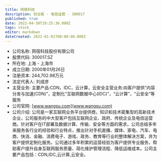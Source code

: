 ```yaml
---
title: 网宿科技
description: 创业板 - 电信运营 - 300017
published: true
date: 2022-04-30T19:25:36.000Z
tags: stock
editor: markdown
dateCreated: 2022-01-01T00:00:00.000Z
---
```


- 公司名称: 网宿科技股份有限公司
- 股票代码: 300017.SZ
- 所在地: 上海 - 上海市
- 成立日期: 2000年01月26日
- 注册资本: 244,702.98万元
- 法定代表人: 刘成彦
- 主营业务: 主要产品:CDN，IDC，云计算，云安全主营业务:向客户提供“内容分发与加速(CDN)”，定制化“互联网数据中心(IDC)”，“云计算”，“云安全”等服务
- 公司官网: [www.wangsu.com](www.wangsu.com)
- 公司介绍: 公司是一家互联网业务平台提供商，知识和技术密集型的高新技术企业，公司服务的中大型客户包括互联网企业、政府、传统企业及电信运营商。针对客户在IT部署及数据计算、传输、安全等方面的需求，公司总结多年来服务各行业的经验和行业特点，推出针对手机直播、媒体、家电、汽车、电商、快消、金融、消费电子、游戏、政务、教育等行业的整体解决方案，并为客户提供定制化服务。公司通过多年积累的运营经验为客户提供专业服务，帮助客户提升自身互联网服务质量、简化维护管理流程、降低运维成本。公司主要产品包括：CDN,IDC,云计算,云安全。



